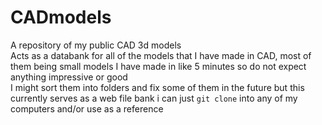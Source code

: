 # CADmodels
A repository of my public CAD 3d models  
Acts as a databank for all of the models that I have made in CAD, most of them being small models I have made in like 5 minutes so do not expect anything impressive or good  
I might sort them into folders and fix some of them in the future but this currently serves as a web file bank i can just `git clone` into any of my computers and/or use as a reference 
